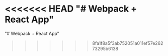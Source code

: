 <<<<<<< HEAD
"# Webpack + React App"
=======
"# Webpack + React App"
>>>>>>> 8fa1f8a5f3ab752051a011ef57e26273295b6138
